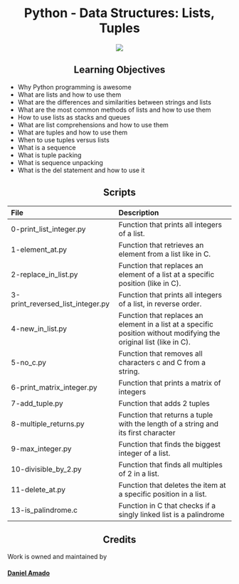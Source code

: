 <h1 align="center">Python - Data Structures: Lists, Tuples</h1>
<p align="center"><img src="https://miro.medium.com/max/1134/1*WMiNIQ9THariDSJw47uU1w.png"></p>

<h2 align="center">Learning Objectives</h2>

 - Why Python programming is awesome
 - What are lists and how to use them
 - What are the differences and similarities between strings and lists
 - What are the most common methods of lists and how to use them
 - How to use lists as stacks and queues
 - What are list comprehensions and how to use them
 - What are tuples and how to use them
 - When to use tuples versus lists
 - What is a sequence
 - What is tuple packing
 - What is sequence unpacking
 - What is the del statement and how to use it

<h2 align="center">Scripts</h2>

| File | Description |
|:-|:-|
| 0-print_list_integer.py  |  Function that prints all integers of a list. |
|  1-element_at.py | Function that retrieves an element from a list like in C. |
|  2-replace_in_list.py |  Function that replaces an element of a list at a specific position (like in C). |
| 3-print_reversed_list_integer.py  | Function that prints all integers of a list, in reverse order. |
|  4-new_in_list.py | Function that replaces an element in a list at a specific position without modifying the original list (like in C). |
|  5-no_c.py | Function that removes all characters c and C from a string. |
| 6-print_matrix_integer.py | Function that prints a matrix of integers |
| 7-add_tuple.py | Function that adds 2 tuples |
| 8-multiple_returns.py | Function that returns a tuple with the length of a string and its first character |
| 9-max_integer.py | Function that finds the biggest integer of a list. |
| 10-divisible_by_2.py | Function that finds all multiples of 2 in a list. |
| 11-delete_at.py | Function that deletes the item at a specific position in a list. |
| 13-is_palindrome.c | Function in C that checks if a singly linked list is a palindrome |



<h2 align="center">Credits</h2>
Work is owned and maintained by

#### [Daniel Amado](https://twitter.com/DanielFep_am)